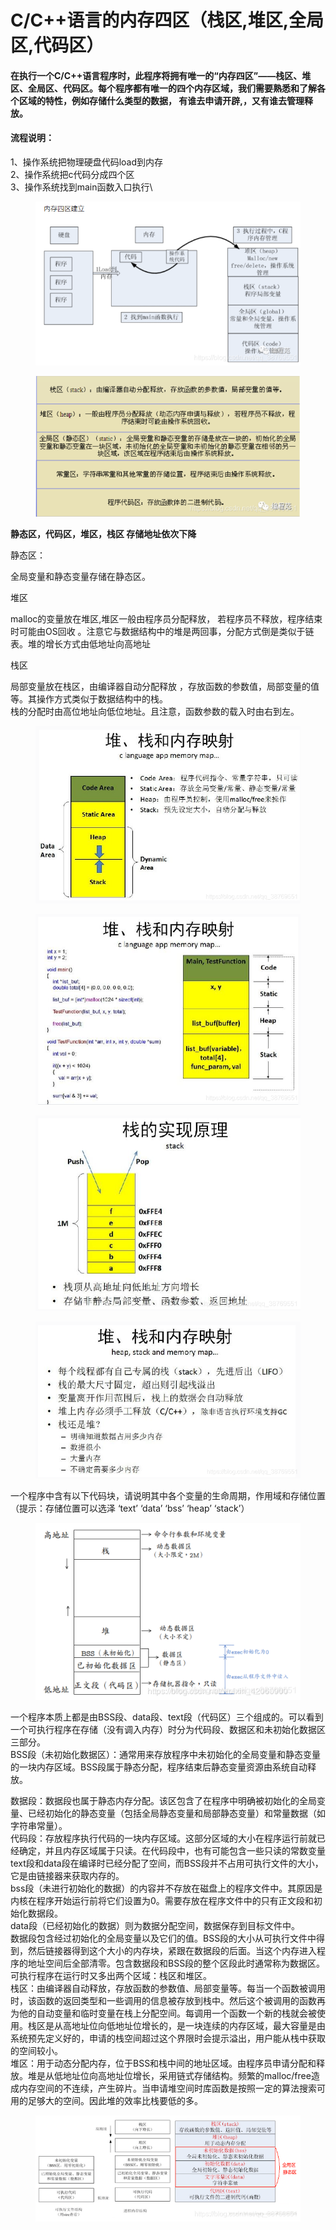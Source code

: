 # C/C++语言的内存四区（栈区,堆区,全局区,代码区）

#### 在执行一个C/C++语言程序时，此程序将拥有唯一的“内存四区”——栈区、堆区、全局区、代码区。每个程序都有唯一的四个内存区域，我们需要熟悉和了解各个区域的特性，例如存储什么类型的数据， 有谁去申请开辟,，又有谁去管理释放。

#### 流程说明： <a href="#t1" id="t1"></a>

1、操作系统把物理硬盘代码load到内存\
2、操作系统把c代码分成四个区\
3、操作系统找到main函数入口执行\


<figure><img src="../.gitbook/assets/image (8).png" alt=""><figcaption></figcaption></figure>

<figure><img src="../.gitbook/assets/image (9).png" alt=""><figcaption></figcaption></figure>

**静态区，代码区，堆区，栈区 存储地址依次下降**

静态区：

全局变量和静态变量存储在静态区。

堆区

malloc的变量放在堆区,堆区一般由程序员分配释放， 若程序员不释放，程序结束时可能由OS回收 。注意它与数据结构中的堆是两回事，分配方式倒是类似于链表。堆的增长方式由低地址向高地址

栈区

局部变量放在栈区，由编译器自动分配释放 ，存放函数的参数值，局部变量的值等。其操作方式类似于数据结构中的栈。\
栈的分配时由高位地址向低位地址。且注意，函数参数的载入时由右到左。

<figure><img src="../.gitbook/assets/image (10).png" alt=""><figcaption></figcaption></figure>

<figure><img src="../.gitbook/assets/image (11).png" alt=""><figcaption></figcaption></figure>

<figure><img src="../.gitbook/assets/image (12).png" alt=""><figcaption></figcaption></figure>

<figure><img src="../.gitbook/assets/image (13).png" alt=""><figcaption></figcaption></figure>

一个程序中含有以下代码块，请说明其中各个变量的生命周期，作用域和存储位置（提示：存储位置可以选泽 ‘text’ ‘data’ ‘bss’ ‘heap’ ‘stack’）

<figure><img src="../.gitbook/assets/image (14).png" alt=""><figcaption></figcaption></figure>

一个程序本质上都是由BSS段、data段、text段（代码区）三个组成的。可以看到一个可执行程序在存储（没有调入内存）时分为代码段、数据区和未初始化数据区三部分。
\
BSS段（未初始化数据区）：通常用来存放程序中未初始化的全局变量和静态变量的一块内存区域。BSS段属于静态分配，程序结束后静态变量资源由系统自动释放。


数据段：数据段也属于静态内存分配。该区包含了在程序中明确被初始化的全局变量、已经初始化的静态变量（包括全局静态变量和局部静态变量）和常量数据（如字符串常量）。
\
代码段：存放程序执行代码的一块内存区域。这部分区域的大小在程序运行前就已经确定，并且内存区域属于只读。在代码段中，也有可能包含一些只读的常数变量
\
text段和data段在编译时已经分配了空间，而BSS段并不占用可执行文件的大小，它是由链接器来获取内存的。
\
bss段（未进行初始化的数据）的内容并不存放在磁盘上的程序文件中。其原因是内核在程序开始运行前将它们设置为0。需要存放在程序文件中的只有正文段和初始化数据段。
\
data段（已经初始化的数据）则为数据分配空间，数据保存到目标文件中。
\
数据段包含经过初始化的全局变量以及它们的值。BSS段的大小从可执行文件中得到，然后链接器得到这个大小的内存块，紧跟在数据段的后面。当这个内存进入程序的地址空间后全部清零。包含数据段和BSS段的整个区段此时通常称为数据区。
\
可执行程序在运行时又多出两个区域：栈区和堆区。
\
栈区：由编译器自动释放，存放函数的参数值、局部变量等。每当一个函数被调用时，该函数的返回类型和一些调用的信息被存放到栈中。然后这个被调用的函数再为他的自动变量和临时变量在栈上分配空间。每调用一个函数一个新的栈就会被使用。栈区是从高地址位向低地址位增长的，是一块连续的内存区域，最大容量是由系统预先定义好的，申请的栈空间超过这个界限时会提示溢出，用户能从栈中获取的空间较小。
\
堆区：用于动态分配内存，位于BSS和栈中间的地址区域。由程序员申请分配和释放。堆是从低地址位向高地址位增长，采用链式存储结构。频繁的malloc/free造成内存空间的不连续，产生碎片。当申请堆空间时库函数是按照一定的算法搜索可用的足够大的空间。因此堆的效率比栈要低的多。

<figure><img src="../.gitbook/assets/image (15).png" alt=""><figcaption></figcaption></figure>

